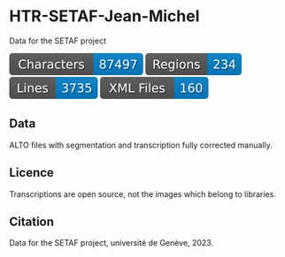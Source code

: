 # HTR-SETAF-Jean-Michel
 Data for the SETAF project

![characters badge](badges/characters.svg) ![regions badge](badges/regions.svg) ![lines badge](badges/lines.svg) ![files badge](badges/files.svg)


## Data

ALTO files with segmentation and transcription fully corrected manually.

## Licence

Transcriptions are open source, not the images which belong to libraries.

## Citation

Data for the SETAF project, université de Genève, 2023.
